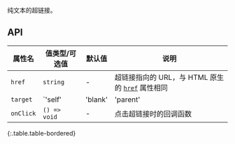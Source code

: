 纯文本的超链接。

## API

| 属性名 | 值类型/可选值 | 默认值 | 说明 |
| --- | --- | --- | --- |
| `href` | `string` | - | 超链接指向的 URL，与 HTML 原生的 [`href`](https://developer.mozilla.org/en-US/docs/Web/HTML/Element/a#attr-href) 属性相同 |
| `target` | `'self' | 'blank' | 'parent' | 'top'` | `'self'` | 打开超链接的位置，与 HTML 原生的 [`target`](https://developer.mozilla.org/en-US/docs/Web/HTML/Element/a#attr-target) 属性类似 |
| `onClick` | `() => void` | - | 点击超链接时的回调函数 |
{:.table.table-bordered}
